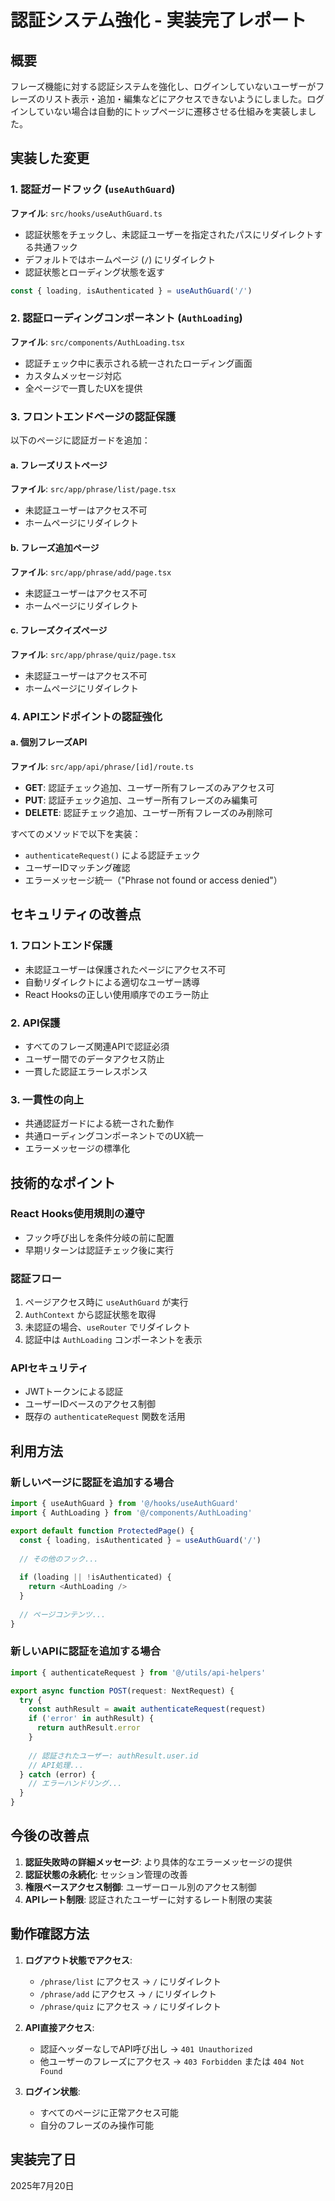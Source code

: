 # 認証システム強化 - 実装完了レポート

## 概要

フレーズ機能に対する認証システムを強化し、ログインしていないユーザーがフレーズのリスト表示・追加・編集などにアクセスできないようにしました。ログインしていない場合は自動的にトップページに遷移させる仕組みを実装しました。

## 実装した変更

### 1. 認証ガードフック (`useAuthGuard`)

**ファイル**: `src/hooks/useAuthGuard.ts`

- 認証状態をチェックし、未認証ユーザーを指定されたパスにリダイレクトする共通フック
- デフォルトではホームページ (`/`) にリダイレクト
- 認証状態とローディング状態を返す

```typescript
const { loading, isAuthenticated } = useAuthGuard('/')
```

### 2. 認証ローディングコンポーネント (`AuthLoading`)

**ファイル**: `src/components/AuthLoading.tsx`

- 認証チェック中に表示される統一されたローディング画面
- カスタムメッセージ対応
- 全ページで一貫したUXを提供

### 3. フロントエンドページの認証保護

以下のページに認証ガードを追加：

#### a. フレーズリストページ
**ファイル**: `src/app/phrase/list/page.tsx`
- 未認証ユーザーはアクセス不可
- ホームページにリダイレクト

#### b. フレーズ追加ページ
**ファイル**: `src/app/phrase/add/page.tsx`
- 未認証ユーザーはアクセス不可
- ホームページにリダイレクト

#### c. フレーズクイズページ
**ファイル**: `src/app/phrase/quiz/page.tsx`
- 未認証ユーザーはアクセス不可
- ホームページにリダイレクト

### 4. APIエンドポイントの認証強化

#### a. 個別フレーズAPI
**ファイル**: `src/app/api/phrase/[id]/route.ts`

- **GET**: 認証チェック追加、ユーザー所有フレーズのみアクセス可
- **PUT**: 認証チェック追加、ユーザー所有フレーズのみ編集可
- **DELETE**: 認証チェック追加、ユーザー所有フレーズのみ削除可

すべてのメソッドで以下を実装：
- `authenticateRequest()` による認証チェック
- ユーザーIDマッチング確認
- エラーメッセージ統一（"Phrase not found or access denied"）

## セキュリティの改善点

### 1. フロントエンド保護
- 未認証ユーザーは保護されたページにアクセス不可
- 自動リダイレクトによる適切なユーザー誘導
- React Hooksの正しい使用順序でのエラー防止

### 2. API保護
- すべてのフレーズ関連APIで認証必須
- ユーザー間でのデータアクセス防止
- 一貫した認証エラーレスポンス

### 3. 一貫性の向上
- 共通認証ガードによる統一された動作
- 共通ローディングコンポーネントでのUX統一
- エラーメッセージの標準化

## 技術的なポイント

### React Hooks使用規則の遵守
- フック呼び出しを条件分岐の前に配置
- 早期リターンは認証チェック後に実行

### 認証フロー
1. ページアクセス時に `useAuthGuard` が実行
2. `AuthContext` から認証状態を取得
3. 未認証の場合、`useRouter` でリダイレクト
4. 認証中は `AuthLoading` コンポーネントを表示

### APIセキュリティ
- JWTトークンによる認証
- ユーザーIDベースのアクセス制御
- 既存の `authenticateRequest` 関数を活用

## 利用方法

### 新しいページに認証を追加する場合

```typescript
import { useAuthGuard } from '@/hooks/useAuthGuard'
import { AuthLoading } from '@/components/AuthLoading'

export default function ProtectedPage() {
  const { loading, isAuthenticated } = useAuthGuard('/')
  
  // その他のフック...
  
  if (loading || !isAuthenticated) {
    return <AuthLoading />
  }
  
  // ページコンテンツ...
}
```

### 新しいAPIに認証を追加する場合

```typescript
import { authenticateRequest } from '@/utils/api-helpers'

export async function POST(request: NextRequest) {
  try {
    const authResult = await authenticateRequest(request)
    if ('error' in authResult) {
      return authResult.error
    }
    
    // 認証されたユーザー: authResult.user.id
    // API処理...
  } catch (error) {
    // エラーハンドリング...
  }
}
```

## 今後の改善点

1. **認証失敗時の詳細メッセージ**: より具体的なエラーメッセージの提供
2. **認証状態の永続化**: セッション管理の改善
3. **権限ベースアクセス制御**: ユーザーロール別のアクセス制御
4. **APIレート制限**: 認証されたユーザーに対するレート制限の実装

## 動作確認方法

1. **ログアウト状態でアクセス**:
   - `/phrase/list` にアクセス → `/` にリダイレクト
   - `/phrase/add` にアクセス → `/` にリダイレクト
   - `/phrase/quiz` にアクセス → `/` にリダイレクト

2. **API直接アクセス**:
   - 認証ヘッダーなしでAPI呼び出し → `401 Unauthorized`
   - 他ユーザーのフレーズにアクセス → `403 Forbidden` または `404 Not Found`

3. **ログイン状態**:
   - すべてのページに正常アクセス可能
   - 自分のフレーズのみ操作可能

## 実装完了日
2025年7月20日
